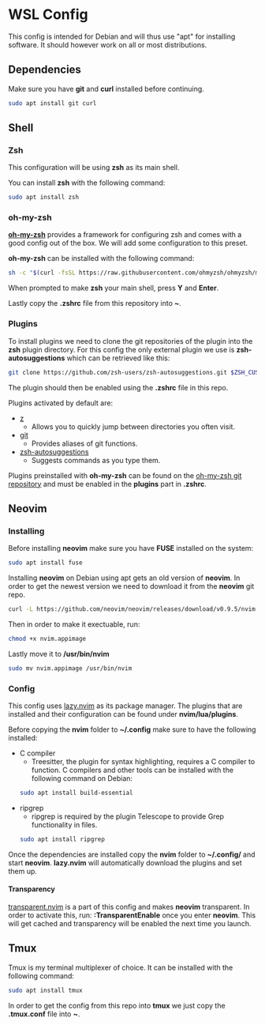 # WSL Config

This config is intended for Debian and will thus use "apt" for installing software.
It should however work on all or most distributions.

## Dependencies
Make sure you have **git** and **curl** installed before continuing.
```zsh
sudo apt install git curl
```
## Shell
### Zsh
This configuration will be using **zsh** as its main shell.

You can install **zsh** with the following command:
```zsh
sudo apt install zsh
```

### oh-my-zsh
**[oh-my-zsh](https://ohmyz.sh/)** provides a framework for configuring zsh and comes with a good config out of the box.
We will add some configuration to this preset.

**oh-my-zsh** can be installed with the following command:
```zsh
sh -c "$(curl -fsSL https://raw.githubusercontent.com/ohmyzsh/ohmyzsh/master/tools/install.sh)"
```
When prompted to make **zsh** your main shell, press **Y** and **Enter**.

Lastly copy the **.zshrc** file from this repository into **~**.

### Plugins
To install plugins we need to clone the git repositories of the plugin into the **zsh** plugin directory.
For this config the only external plugin we use is **zsh-autosuggestions** which can be retrieved like this:
```zsh
git clone https://github.com/zsh-users/zsh-autosuggestions.git $ZSH_CUSTOM/plugins/zsh-autosuggestions
```
The plugin should then be enabled using the **.zshrc** file in this repo.

Plugins activated by default are:
* [z](https://github.com/agkozak/zsh-z)
    * Allows you to quickly jump between directories you often visit.
* [git](https://github.com/ohmyzsh/ohmyzsh/tree/master/plugins/git) 
    * Provides aliases of git functions.
* [zsh-autosuggestions](https://github.com/zsh-users/zsh-autosuggestions)
    * Suggests commands as you type them.

Plugins preinstalled with **oh-my-zsh** can be found on the [oh-my-zsh git repository](https://github.com/ohmyzsh/ohmyzsh/tree/master/plugins) and must be enabled in the **plugins** part in **.zshrc**.

## Neovim
### Installing
Before installing **neovim** make sure you have **FUSE** installed on the system:
```zsh
sudo apt install fuse
```

Installing **neovim** on Debian using apt gets an old version of **neovim**.
In order to get the newest version we need to download it from the **neovim** git repo.
```zsh
curl -L https://github.com/neovim/neovim/releases/download/v0.9.5/nvim.appimage -o nvim.appimage
```
Then in order to make it exectuable, run:
```zsh
chmod +x nvim.appimage
```
Lastly move it to **/usr/bin/nvim**
```zsh
sudo mv nvim.appimage /usr/bin/nvim
```

### Config
This config uses [lazy.nvim](https://github.com/folke/lazy.nvim) as its package manager.
The plugins that are installed and their configuration can be found under **nvim/lua/plugins**.

Before copying the **nvim** folder to **~/.config** make sure to have the following installed:
* C compiler
    * Treesitter, the plugin for syntax highlighting, requires a C compiler to function.
    C compilers and other tools can be installed with the following command on Debian:
    ```zsh
    sudo apt install build-essential
    ```
* ripgrep
    * ripgrep is required by the plugin Telescope to provide Grep functionality in files.
    ```zsh
    sudo apt install ripgrep
    ```

Once the dependencies are installed copy the **nvim** folder to **~/.config/**
 and start **neovim**. **lazy.nvim** will automatically download the plugins and set them up.

#### Transparency
[transparent.nvim](https://github.com/xiyaowong/transparent.nvim) is a part of this config and makes **neovim** transparent.
In order to activate this, run: **:TransparentEnable** once you enter **neovim**. This will get cached and transparency will be enabled the next time you launch.

## Tmux
Tmux is my terminal multiplexer of choice. It can be installed with the following command:
```zsh
sudo apt install tmux
```

In order to get the config from this repo into **tmux** we just copy the  **.tmux.conf** file into **~**.
